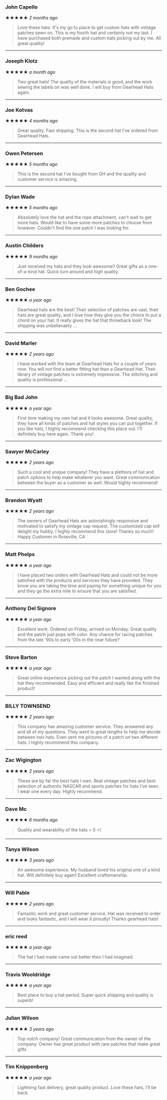 ### John Capello
★★★★★
*2 months ago*

> Love these hats. It's my go to place to get custom hats with vintage patches sewn on. This is my fourth hat and certainly not my last. I have purchased both premade and custom hats picking out by me. All great quality!

---

### Joseph Klotz
★★★★★
*a month ago*

> Two great hats! The quality of the materials is good, and the work sewing the labels on was well done. I will buy from Gearhead Hats again.

---

### Joe Kotvas
★★★★★
*4 months ago*

> Great quality. Fast shipping. This is the second hat I've ordered from Gearhead Hats.

---

### Owen Petersen
★★★★★
*5 months ago*

> This is the second hat I’ve bought from GH and the quality and customer service is amazing.

---

### Dylan Wade
★★★★★
*5 months ago*

> Absolutely love the hat and the rope attachment, can't wait to get more hats. Would like to have some more patches to choose from however. Couldn't find the one patch I was looking for.

---

### Austin Childers
★★★★★
*9 months ago*

> Just received my hats and they look awesome!! Great gifts as a one-of-a-kind hat. Quick turn around and high quality.

---

### Ben Gochee
★★★★★
*a year ago*

> Gearhead hats are the best! Their selection of patches are vast, their hats are great quality, and I love how they give you the choice to put a chord on your hat. It really gives the hat that throwback look! The shipping was unbelievably ...

---

### David Marler
★★★★★
*2 years ago*

> I have worked with the team at Gearhead Hats for a couple of years now. You will not find a better fitting hat than a Gearhead Hat. Their library of vintage patches is extremely impressive. The stitching and quality is professional ...

---

### Big Bad John
★★★★★
*a year ago*

> First time making my own hat and it looks awesome. Great quality, they have all kinds of patches and hat styles you can put together. If you like hats, I highly recommend checking this place out. I'll definitely buy here again. Thank you!

---

### Sawyer McCarley
★★★★★
*2 years ago*

> Such a cool and unique company! They have a plethora of hat and patch options to help make whatever you want. Great communication between the buyer as a customer as well. Would highly recommend!

---

### Brandon Wyatt
★★★★★
*2 years ago*

> The owners of Gearhead Hats are astonishingly responsive and motivated to satisfy my vintage cap request. The customized cap will delight my hubby. I highly recommend this store! Thanks so much! Happy Customer in Roseville, CA

---

### Matt Phelps
★★★★★
*a year ago*

> I have placed two orders with Gearhead Hats and could not be more satisfied with the products and services they have provided. They know you are taking the time and paying for something unique for you and they go the extra mile to ensure that you are satisfied.

---

### Anthony Del Signore
★★★★★
*a year ago*

> Excellent work. Ordered on Friday, arrived on Monday. Great quality and the patch just pops with color. Any chance for racing patches from the late '90s to early '00s in the near future?

---

### Steve Barton
★★★★★
*a year ago*

> Great online experience picking out the patch I wanted along with the hat they recommended. Easy and efficient and really like the finished product!

---

### BILLY TOWNSEND
★★★★★
*2 years ago*

> This company has amazing customer service. They answered any and all of my questions. They went to great lengths to help me decide between two hats. Even sent me pictures of a patch on two different hats. I highly recommend this company.

---

### Zac Wigington
★★★★★
*2 years ago*

> These are by far the best hats I own. Real vintage patches and best selection of authentic NASCAR and sports patches for hats I’ve seen. I wear one every day. Highly recommend.

---

### Dave Mc
★★★★★
*6 months ago*

> Quality and wearability of the hats = 5 ⭐️!

---

### Tanya Wilson
★★★★★
*3 years ago*

> An awesome experience. My husband loved his original one of a kind hat. Will definitely buy again! Excellent craftsmanship.

---

### Will Pable
★★★★★
*2 years ago*

> Fantastic work and great customer service. Hat was received to order and looks fantastic, and I will wear it proudly! Thanks gearhead hats!

---

### eric reed
★★★★★
*a year ago*

> The hat I had made came out better then I had imagined.

---

### Travis Wooldridge
★★★★★
*a year ago*

> Best place to buy a hat period. Super quick shipping and quality is superb!

---

### Julian Wilson
★★★★★
*3 years ago*

> Top notch company! Great communication from the owner of the company. Owner has great product with rare patches that make great gifts

---

### Tim Knippenberg
★★★★★
*a year ago*

> Lightning fast delivery, great quality product. Love these hats, I’ll be back.